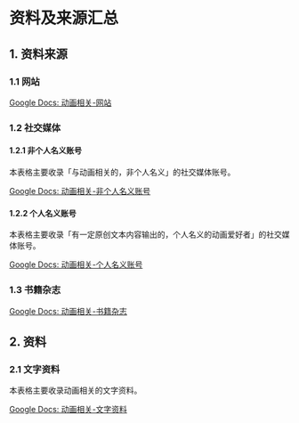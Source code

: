 # 资料及来源汇总

## 1. 资料来源

### 1.1 网站

[Google Docs: 动画相关-网站](https://docs.google.com/spreadsheets/d/15Kt9ZxTsik_vu3CGWs6bcnHvo2IvWBOLLYm0cvy_k2E/edit?usp=sharing)

### 1.2 社交媒体

#### 1.2.1 非个人名义账号

本表格主要收录「与动画相关的，非个人名义」的社交媒体账号。

[Google Docs: 动画相关-非个人名义账号](https://docs.google.com/spreadsheets/d/1je0IABXkWa61r2HSWuU0sYkLQP8Y8XkGif5jIpbEhx4/edit?usp=sharing)

#### 1.2.2 个人名义账号

本表格主要收录「有一定原创文本内容输出的，个人名义的动画爱好者」的社交媒体账号。

[Google Docs: 动画相关-个人名义账号](https://docs.google.com/spreadsheets/d/1mF_fTHge-zVFNL36lFtWO2Ou2lHvjahMwk4NS2Shkr0/edit?usp=sharing)

### 1.3 书籍杂志

[Google Docs: 动画相关-书籍杂志](https://docs.google.com/spreadsheets/d/1gJ0Rm9wm_oIlHPkXxu6iRNukag-t_vXF0GOorgzXKSM/edit?usp=sharing)

## 2. 资料

### 2.1 文字资料

本表格主要收录动画相关的文字资料。

[Google Docs: 动画相关-文字资料](https://docs.google.com/spreadsheets/d/1dujxXuQWVvnekL6UXvO4iEWbDR7uMVPn3b4lzLd8V7A/edit?usp=sharing)